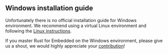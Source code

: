 ## Windows installation guide

Unfortunately there is no official installation guide for Windows environment. We recommend using a virtual Linux environment and following the [Linux instructions](./linux.md).

If you master Rust for Embedded on the Windows environment, please give us a shout, we would highly appreciate your [contribution](../call_for_contribution.md)!

